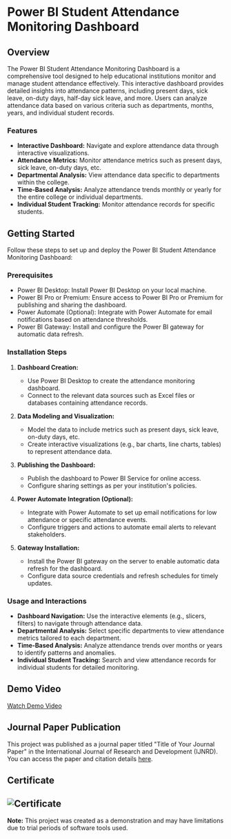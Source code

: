 # Power BI Student Attendance Monitoring Dashboard

## Overview
The Power BI Student Attendance Monitoring Dashboard is a comprehensive tool designed to help educational institutions monitor and manage student attendance effectively. This interactive dashboard provides detailed insights into attendance patterns, including present days, sick leave, on-duty days, half-day sick leave, and more. Users can analyze attendance data based on various criteria such as departments, months, years, and individual student records.

### Features
- **Interactive Dashboard:** Navigate and explore attendance data through interactive visualizations.
- **Attendance Metrics:** Monitor attendance metrics such as present days, sick leave, on-duty days, etc.
- **Departmental Analysis:** View attendance data specific to departments within the college.
- **Time-Based Analysis:** Analyze attendance trends monthly or yearly for the entire college or individual departments.
- **Individual Student Tracking:** Monitor attendance records for specific students.

## Getting Started
Follow these steps to set up and deploy the Power BI Student Attendance Monitoring Dashboard:

### Prerequisites
- Power BI Desktop: Install Power BI Desktop on your local machine.
- Power BI Pro or Premium: Ensure access to Power BI Pro or Premium for publishing and sharing the dashboard.
- Power Automate (Optional): Integrate with Power Automate for email notifications based on attendance thresholds.
- Power BI Gateway: Install and configure the Power BI gateway for automatic data refresh.

### Installation Steps
1. **Dashboard Creation:**
   - Use Power BI Desktop to create the attendance monitoring dashboard.
   - Connect to the relevant data sources such as Excel files or databases containing attendance records.

2. **Data Modeling and Visualization:**
   - Model the data to include metrics such as present days, sick leave, on-duty days, etc.
   - Create interactive visualizations (e.g., bar charts, line charts, tables) to represent attendance data.

3. **Publishing the Dashboard:**
   - Publish the dashboard to Power BI Service for online access.
   - Configure sharing settings as per your institution's policies.

4. **Power Automate Integration (Optional):**
   - Integrate with Power Automate to set up email notifications for low attendance or specific attendance events.
   - Configure triggers and actions to automate email alerts to relevant stakeholders.

5. **Gateway Installation:**
   - Install the Power BI gateway on the server to enable automatic data refresh for the dashboard.
   - Configure data source credentials and refresh schedules for timely updates.

### Usage and Interactions
- **Dashboard Navigation:** Use the interactive elements (e.g., slicers, filters) to navigate through attendance data.
- **Departmental Analysis:** Select specific departments to view attendance metrics tailored to each department.
- **Time-Based Analysis:** Analyze attendance trends over months or years to identify patterns and anomalies.
- **Individual Student Tracking:** Search and view attendance records for individual students for detailed monitoring.

## Demo Video
[Watch Demo Video](https://www.youtube.com/your-video-link)

## Journal Paper Publication
This project was published as a journal paper titled "Title of Your Journal Paper" in the International Journal of Research and Development (IJNRD). You can access the paper and citation details [here](https://example.com/your-journal-paper).

## Certificate
![Certificate](certificate.jpg)
---

**Note:** This project was created as a demonstration and may have limitations due to trial periods of software tools used.
